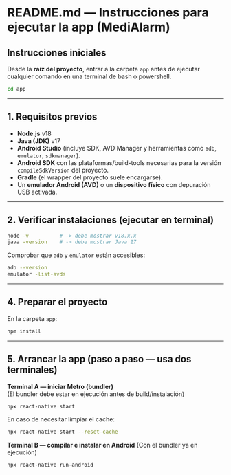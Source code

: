 # README.md — Instrucciones para ejecutar la app (MediAlarm)

## Instrucciones iniciales
Desde la **raíz del proyecto**, entrar a la carpeta `app` antes de ejecutar cualquier comando en una terminal de bash o powershell.

```bash
cd app
```

---

## 1. Requisitos previos
- **Node.js** v18
- **Java (JDK)** v17
- **Android Studio** (incluye SDK, AVD Manager y herramientas como `adb`, `emulator`, `sdkmanager`).
- **Android SDK** con las plataformas/build-tools necesarias para la versión `compileSdkVersion` del proyecto.
- **Gradle** (el wrapper del proyecto suele encargarse).
- Un **emulador Android (AVD)** o un **dispositivo físico** con depuración USB activada.

---

## 2. Verificar instalaciones (ejecutar en terminal)
```bash
node -v          # -> debe mostrar v18.x.x
java -version    # -> debe mostrar Java 17
```

Comprobar que `adb` y `emulator` están accesibles:
```bash
adb --version
emulator -list-avds
```

---

## 4. Preparar el proyecto
En la carpeta `app`:
```bash
npm install
```

---

## 5. Arrancar la app (paso a paso — **usa dos terminales**)

**Terminal A — iniciar Metro (bundler)**  
(El bundler debe estar en ejecución antes de build/instalación)
```bash
npx react-native start
```
En caso de necesitar limpiar el cache:
```bash
npx react-native start --reset-cache
```

**Terminal B — compilar e instalar en Android**
(Con el bundler ya en ejecución)
```bash
npx react-native run-android
```
